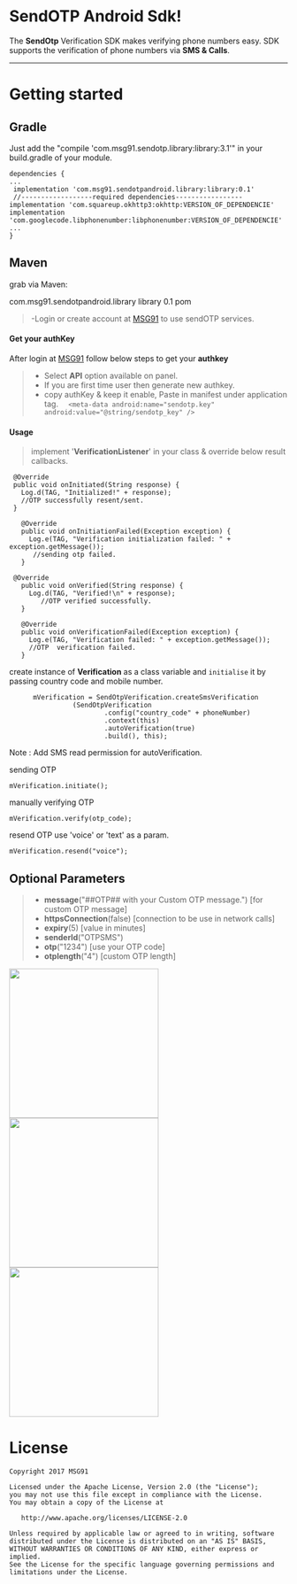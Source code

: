 SendOTP Android Sdk!
===================


The  **SendOtp** Verification SDK makes verifying phone numbers easy. SDK supports the verification of phone numbers via **SMS & Calls**.

----------

Getting started
===============

Gradle
------

Just add the "compile 'com.msg91.sendotp.library:library:3.1'" in your build.gradle of your module.

    dependencies {
    ...
     implementation 'com.msg91.sendotpandroid.library:library:0.1'
     //------------------required dependencies-----------------
    implementation 'com.squareup.okhttp3:okhttp:VERSION_OF_DEPENDENCIE'
    implementation 'com.googlecode.libphonenumber:libphonenumber:VERSION_OF_DEPENDENCIE'
    ...
    }
Maven
------
grab via Maven:

<dependency>
  <groupId>com.msg91.sendotpandroid.library</groupId>
  <artifactId>library</artifactId>
  <version>0.1</version>
  <type>pom</type>
</dependency>

> -Login or create account at [MSG91](https://msg91.com/signup/sendotp) to use sendOTP services.

#### <i class="icon-file"></i> Get your authKey

After login at [MSG91](https://control.msg91.com/) </i> follow below steps to get your **authkey**




> - Select **API** option available on panel.
> - If you are first time user then generate new authkey.
> - copy authKey & keep it enable, Paste in manifest under application tag.
> `  <meta-data
            android:name="sendotp.key"
            android:value="@string/sendotp_key" />`

#### <i class="icon-book"></i> Usage

>  implement '**VerificationListener**' in your class & override below result callbacks.

     @Override
     public void onInitiated(String response) {
       Log.d(TAG, "Initialized!" + response);
       //OTP successfully resent/sent.
     }

	   @Override
	   public void onInitiationFailed(Exception exception) {
	     Log.e(TAG, "Verification initialization failed: " + exception.getMessage());
	      //sending otp failed.
	   }

	 @Override
	   public void onVerified(String response) {
	     Log.d(TAG, "Verified!\n" + response);
	        //OTP verified successfully.
	   }

	   @Override
	   public void onVerificationFailed(Exception exception) {
	     Log.e(TAG, "Verification failed: " + exception.getMessage());
	     //OTP  verification failed.
	   }


create instance of **Verification** as a class variable and `initialise` it by passing country code and mobile number.

          mVerification = SendOtpVerification.createSmsVerification
                    (SendOtpVerification
                            .config("country_code" + phoneNumber)
                            .context(this)
                            .autoVerification(true)
                            .build(), this);
Note : Add SMS read permission for autoVerification.

sending OTP

    mVerification.initiate();

manually verifying OTP

    mVerification.verify(otp_code);
resend OTP use 'voice' or 'text' as a param.

    mVerification.resend("voice");


Optional Parameters
------
> - **message**("##OTP## with your Custom OTP message.") [for custom OTP message]
>- **httpsConnection**(false) [connection to be use in network calls]
>- **expiry**(5) [value in minutes]
>- **senderId**("OTPSMS")
>- **otp**("1234") [use your OTP code]
>- **otplength**("4") [custom OTP length]

<img src="https://cloud.githubusercontent.com/assets/8371249/13195073/bcf22e40-d7cd-11e5-9891-f1f656d9ff45.png" width="270">    <img src="https://cloud.githubusercontent.com/assets/8371249/13195075/bcf7b6b2-d7cd-11e5-8e58-0a0c8e8849de.png" width="270">  <img src="https://cloud.githubusercontent.com/assets/8371249/13195074/bcf257f8-d7cd-11e5-970e-78ee034df112.png" width="270">

License
=======

    Copyright 2017 MSG91

    Licensed under the Apache License, Version 2.0 (the "License");
    you may not use this file except in compliance with the License.
    You may obtain a copy of the License at

       http://www.apache.org/licenses/LICENSE-2.0

    Unless required by applicable law or agreed to in writing, software
    distributed under the License is distributed on an "AS IS" BASIS,
    WITHOUT WARRANTIES OR CONDITIONS OF ANY KIND, either express or implied.
    See the License for the specific language governing permissions and
    limitations under the License.
